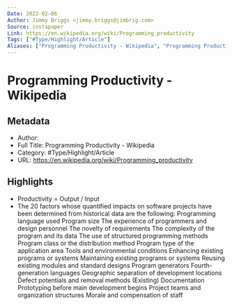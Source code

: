 ```yaml
---
Date: 2022-02-06
Author: Jimmy Briggs <jimmy.briggs@jimbrig.com>
Source: instapaper
Link: https://en.wikipedia.org/wiki/Programming_productivity
Tags: ["#Type/Highlight/Article"]
Aliases: ["Programming Productivity - Wikipedia", "Programming Productivity - Wikipedia"]
---
```

# Programming Productivity - Wikipedia

## Metadata
- Author: 
- Full Title: Programming Productivity - Wikipedia
- Category: #Type/Highlight/Article
- URL: https://en.wikipedia.org/wiki/Programming_productivity

## Highlights
- Productivity = Output / Input
- The 20 factors whose quantified impacts on software projects have been determined from historical data are the following:
  Programming language used
  Program size
  The experience of programmers and design personnel
  The novelty of requirements
  The complexity of the program and its data
  The use of structured programming methods
  Program class or the distribution method
  Program type of the application area
  Tools and environmental conditions
  Enhancing existing programs or systems
  Maintaining existing programs or systems
  Reusing existing modules and standard designs
  Program generators
  Fourth-generation languages
  Geographic separation of development locations
  Defect potentials and removal methods
  (Existing) Documentation
  Prototyping before main development begins
  Project teams and organization structures
  Morale and compensation of staff
